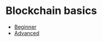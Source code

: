 # Blockchain basics
- [Beginner](blockchain/beginner/index.md)
- [Advanced](blockchain/advanced/index.md)